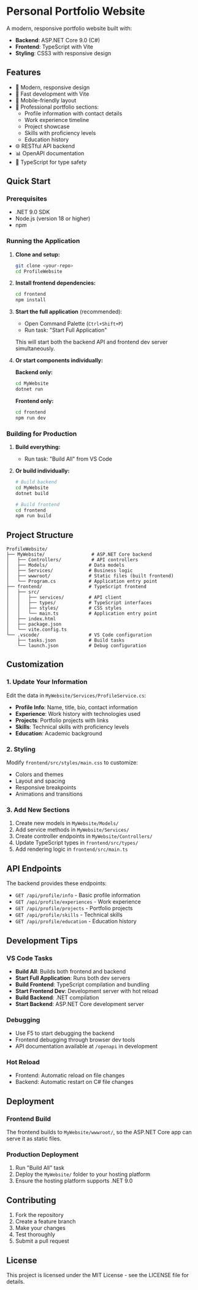 # Personal Portfolio Website

A modern, responsive portfolio website built with:
- **Backend**: ASP.NET Core 9.0 (C#)
- **Frontend**: TypeScript with Vite
- **Styling**: CSS3 with responsive design

## Features

- 🎨 Modern, responsive design
- 🚀 Fast development with Vite
- 📱 Mobile-friendly layout
- 🔧 Professional portfolio sections:
  - Profile information with contact details
  - Work experience timeline
  - Project showcase
  - Skills with proficiency levels
  - Education history
- 🌐 RESTful API backend
- 📊 OpenAPI documentation
- 🎯 TypeScript for type safety

## Quick Start

### Prerequisites
- .NET 9.0 SDK
- Node.js (version 18 or higher)
- npm

### Running the Application

1. **Clone and setup:**
   ```bash
   git clone <your-repo>
   cd ProfileWebsite
   ```

2. **Install frontend dependencies:**
   ```bash
   cd frontend
   npm install
   ```

3. **Start the full application** (recommended):
   - Open Command Palette (`Ctrl+Shift+P`)
   - Run task: "Start Full Application"
   
   This will start both the backend API and frontend dev server simultaneously.

4. **Or start components individually:**
   
   **Backend only:**
   ```bash
   cd MyWebsite
   dotnet run
   ```
   
   **Frontend only:**
   ```bash
   cd frontend
   npm run dev
   ```

### Building for Production

1. **Build everything:**
   - Run task: "Build All" from VS Code
   
2. **Or build individually:**
   ```bash
   # Build backend
   cd MyWebsite
   dotnet build
   
   # Build frontend
   cd frontend
   npm run build
   ```

## Project Structure

```
ProfileWebsite/
├── MyWebsite/                 # ASP.NET Core backend
│   ├── Controllers/           # API controllers
│   ├── Models/               # Data models
│   ├── Services/             # Business logic
│   ├── wwwroot/              # Static files (built frontend)
│   └── Program.cs            # Application entry point
├── frontend/                 # TypeScript frontend
│   ├── src/
│   │   ├── services/         # API client
│   │   ├── types/            # TypeScript interfaces
│   │   ├── styles/           # CSS styles
│   │   └── main.ts           # Application entry point
│   ├── index.html
│   ├── package.json
│   └── vite.config.ts
└── .vscode/                  # VS Code configuration
    ├── tasks.json            # Build tasks
    └── launch.json           # Debug configuration
```

## Customization

### 1. Update Your Information

Edit the data in `MyWebsite/Services/ProfileService.cs`:

- **Profile Info**: Name, title, bio, contact information
- **Experience**: Work history with technologies used
- **Projects**: Portfolio projects with links
- **Skills**: Technical skills with proficiency levels
- **Education**: Academic background

### 2. Styling

Modify `frontend/src/styles/main.css` to customize:
- Colors and themes
- Layout and spacing
- Responsive breakpoints
- Animations and transitions

### 3. Add New Sections

1. Create new models in `MyWebsite/Models/`
2. Add service methods in `MyWebsite/Services/`
3. Create controller endpoints in `MyWebsite/Controllers/`
4. Update TypeScript types in `frontend/src/types/`
5. Add rendering logic in `frontend/src/main.ts`

## API Endpoints

The backend provides these endpoints:

- `GET /api/profile/info` - Basic profile information
- `GET /api/profile/experiences` - Work experience
- `GET /api/profile/projects` - Portfolio projects
- `GET /api/profile/skills` - Technical skills
- `GET /api/profile/education` - Education history

## Development Tips

### VS Code Tasks
- **Build All**: Builds both frontend and backend
- **Start Full Application**: Runs both dev servers
- **Build Frontend**: TypeScript compilation and bundling
- **Start Frontend Dev**: Development server with hot reload
- **Build Backend**: .NET compilation
- **Start Backend**: ASP.NET Core development server

### Debugging
- Use F5 to start debugging the backend
- Frontend debugging through browser dev tools
- API documentation available at `/openapi` in development

### Hot Reload
- Frontend: Automatic reload on file changes
- Backend: Automatic restart on C# file changes

## Deployment

### Frontend Build
The frontend builds to `MyWebsite/wwwroot/`, so the ASP.NET Core app can serve it as static files.

### Production Deployment
1. Run "Build All" task
2. Deploy the `MyWebsite/` folder to your hosting platform
3. Ensure the hosting platform supports .NET 9.0

## Contributing

1. Fork the repository
2. Create a feature branch
3. Make your changes
4. Test thoroughly
5. Submit a pull request

## License

This project is licensed under the MIT License - see the LICENSE file for details.

